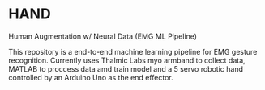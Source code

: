# HAND
Human Augmentation w/ Neural Data (EMG ML Pipeline)

This repository is a end-to-end machine learning pipeline for EMG gesture recognition. Currently uses Thalmic Labs myo armband to collect data, MATLAB to proccess data amd train model and a 5 servo robotic hand controlled by an Arduino Uno as the end effector.
